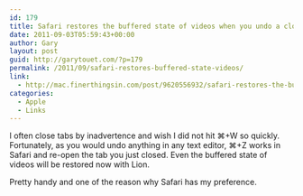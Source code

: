 ```yaml
---
id: 179
title: Safari restores the buffered state of videos when you undo a closed tab
date: 2011-09-03T05:59:43+00:00
author: Gary
layout: post
guid: http://garytouet.com/?p=179
permalink: /2011/09/safari-restores-buffered-state-videos/
link:
  - http://mac.finerthingsin.com/post/9620556932/safari-restores-the-buffered-state-of-videos-when-you
categories:
  - Apple
  - Links
---
```


I often close tabs by inadvertence and wish I did not hit ⌘+W so quickly.
Fortunately, as you would undo anything in any text editor, ⌘+Z works in Safari and re-open the tab you just closed. Even the buffered state of videos will be restored now with Lion.

Pretty handy and one of the reason why Safari has my preference.
